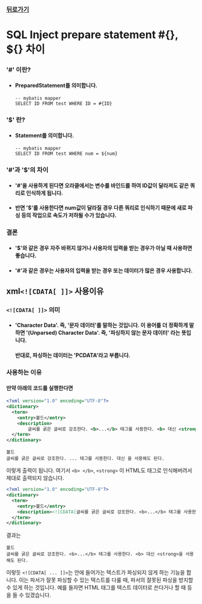 ### [뒤로가기]( https://yunjae830.github.io/-Clearance/file/Spring )



# SQL Inject prepare statement #{}, ${} 차이

### '#' 이란?

- #### PreparedStatement를 의미합니다.

  ```mysql
  -- mybatis mapper
  SELECT ID FROM test WHERE ID = #{ID}
  ```

### '$' 란?

- #### Statement를 의미합니다.

  ```mysql
  -- mybatis mapper
  SELECT ID FROM test WHERE num = ${num}
  ```



### '#'과 '$'의 차이

- #### '#'을 사용하게 된다면 오라클에서는 변수를 바인드를 하여 ID값이 달라져도 같은 쿼리로 인식하게 됩니다.

- #### 반면 '$'를 사용한다면 num값이 달라질 경우 다른 쿼리로 인식하기 때문에 새로 파싱 등의 작업으로 속도가 저하될 수가 있습니다.



### 결론

- #### '$'와 같은 경우 자주 바뀌지 않거나 사용자의 입력을 받는 경우가 아닐 때 사용하면 좋습니다.

- #### '#'과 같은 경우는 사용자의 입력을 받는 경우 또는 데이터가 많은 경우 사용합니다.



##  xml`<![CDATA[ ]]>` 사용이유 

### `<![CDATA[ ]]>` 의미

- #### 'Character Data'. 즉, '문자 데이터'를 말하는 것입니다. 이 용어를 더 정확하게 말하면 '(Unparsed) Character Data'. 즉, '파싱하지 않는 문자 데이터' 라는 뜻입니다. 

  #### 반대로, 파싱하는 데이터는 'PCDATA'라고 부릅니다.



### 사용하는 이유

#### 만약 아래의 코드를 실행한다면

```xml
<?xml version="1.0" encoding="UTF-8"?>
<dictionary>
  <term>
    <entry>볼드</entry>
    <description>
        글씨를 굵은 글씨로 강조한다. <b>...</b> 태그를 사용한다. <b> 대신 <strong>을 사용해도 된다.		</description>
  </term>
</dictionary>
```

```result
볼드 
글씨를 굵은 글씨로 강조한다. ... 태그를 사용한다. 대신 을 사용해도 된다.
```

이렇게 출력이 됩니다. 여기서 `<b> </b>`, `<strong>` 이 HTML도 태그로 인식해버려서 제대로 출력되지 않습니다.

```xml
<?xml version="1.0" encoding="UTF-8"?>
<dictionary>
  <term>
    <entry>볼드</entry>
    <description><![CDATA[글씨를 굵은 글씨로 강조한다. <b>...</b> 태그를 사용한다. <b> 대신 <strong>을 사용해도 된다.]]></description>
  </term>
</dictionary>
```

결과는

```result
볼드 
글씨를 굵은 글씨로 강조한다. <b>...</b> 태그를 사용한다. <b> 대신 <strong>을 사용해도 된다.
```

이렇듯 `<![CDATA[ ... ]]>`는 안에 들어가는 텍스트가 파싱되지 않게 하는 기능을 합니다. 이는 파서가 잘못 파싱할 수 있는 텍스트를 다룰 때, 파서의 잘못된 파싱을 방지할 수 있게 하는 것입니다. 예를 들자면 HTML 태그를 텍스트 데이터로 쓴다거나 할 때 등을 들 수 있겠습니다.